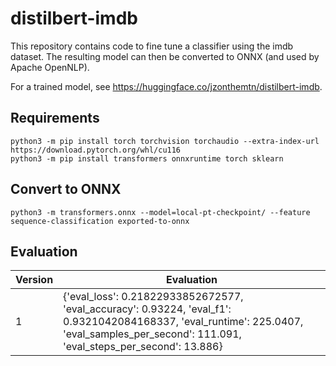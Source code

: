 # distilbert-imdb

This repository contains code to fine tune a classifier using the imdb dataset. The resulting model can then be converted to ONNX (and used by Apache OpenNLP).

For a trained model, see https://huggingface.co/jzonthemtn/distilbert-imdb.

## Requirements

```
python3 -m pip install torch torchvision torchaudio --extra-index-url https://download.pytorch.org/whl/cu116
python3 -m pip install transformers onnxruntime torch sklearn
```

## Convert to ONNX

`python3 -m transformers.onnx --model=local-pt-checkpoint/ --feature sequence-classification exported-to-onnx`

## Evaluation

| Version      | Evaluation |
| ----------- | ----------- |
| 1      | {'eval_loss': 0.21822933852672577, 'eval_accuracy': 0.93224, 'eval_f1': 0.9321042084168337, 'eval_runtime': 225.0407, 'eval_samples_per_second': 111.091, 'eval_steps_per_second': 13.886}      |

